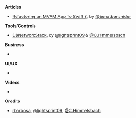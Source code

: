 
**Articles**

* [Refactoring an MVVM App To Swift 3](http://www.bensnider.com/refactoring-an-mvvm-app-to-swift-3.html), by [@benatbensnider](https://twitter.com/benatbensnider)


**Tools/Controls**

* [DBNetworkStack](https://github.com/dbsystel/DBNetworkStack), by [@lightsprint09](https://twitter.com/lightsprint09) & [@C.Himmelsbach](mailto:Christian.Himmelsbach@deutschebahn.com)

**Business**

*

**UI/UX**

*

**Videos**

*

**Credits**

* [rbarbosa](https://github.com/rbarbosa), [@lightsprint09](https://twitter.com/lightsprint09),  [@C.Himmelsbach](mailto:Christian.Himmelsbach@deutschebahn.com)
